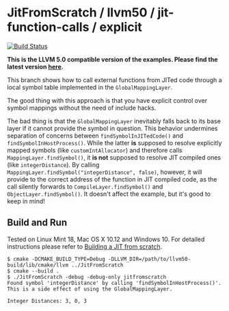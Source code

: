 # JitFromScratch / llvm50 / jit-function-calls / explicit

[![Build Status](https://travis-ci.org/weliveindetail/JitFromScratch.svg?branch=llvm50/jit-function-calls/explicit)](https://travis-ci.org/weliveindetail/JitFromScratch)

**This is the LLVM 5.0 compatible version of the examples. Please find the latest version [here](https://github.com/weliveindetail/JitFromScratch).**

This branch shows how to call external functions from JITed code through a local symbol table implemented in the `GlobalMappingLayer`.

The good thing with this approach is that you have explicit control over symbol mappings without the need of include hacks.

The bad thing is that the `GlobalMappingLayer` inevitably falls back to its base layer if it cannot provide the symbol in question. This behavior undermines separation of concerns between `findSymbolInJITedCode()` and `findSymbolInHostProcess()`. While the latter **is** supposed to resolve explicitly mapped symbols (like `customIntAllocator`) and therefore calls `MappingLayer.findSymbol()`, it **is not** supposed to resolve JIT compiled ones (like `integerDistance`). By calling `MappingLayer.findSymbol("integerDistance", false)`, however, it will provide to the correct address of the function in JIT compiled code, as the call silently forwards to `CompileLayer.findSymbol()` and `ObjectLayer.findSymbol()`. It doesn't affect the example, but it's good to keep in mind!

## Build and Run

Tested on Linux Mint 18, Mac OS X 10.12 and Windows 10. For detailed instructions please refer to [Building a JIT from scratch](https://weliveindetail.github.io/blog/post/2017/07/18/building-a-jit-from-scratch.html).

```
$ cmake -DCMAKE_BUILD_TYPE=Debug -DLLVM_DIR=/path/to/llvm50-build/lib/cmake/llvm ../JitFromScratch
$ cmake --build .
$ ./JitFromScratch -debug -debug-only jitfromscratch
Found symbol 'integerDistance' by calling 'findSymbolInHostProcess()'.
This is a side effect of using the GlobalMappingLayer.

Integer Distances: 3, 0, 3
```
